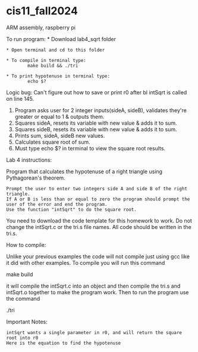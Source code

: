 # cis11_fall2024
ARM assembly, raspberry pi

To run program:
    * Download lab4_sqrt folder

    * Open terminal and cd to this folder

    * To compile in terminal type:
            make build && ./tri

    * To print hypotenuse in terminal type: 
            echo $?

Logic bug: 
Can't figure out how to save or print r0 after bl intSqrt is called on line 145.

1. Program asks user for 2 integer inputs(sideA, sideB), validates they're greater 
   or equal to 1 & outputs them.
2. Squares sideA, resets its variable with new value & adds it to sum.
3. Squares sideB, resets its variable with new value & adds it to sum.
4. Prints sum, sideA, sideB new values.
5. Calculates square root of sum.
6. Must type echo $? in terminal to view the square root results.  

Lab 4 instructions:

Program that calculates the hypotenuse of a right triangle using Pythagorean's theorem.

    Prompt the user to enter two integers side A and side B of the right triangle.
    If A or B is less than or equal to zero the program should prompt the user of the error and end the program.
    Use the function "intSqrt" to do the square root.

You need to download the code template for this homework to work. Do not change the intSqrt.c or the tri.s file names. All code should be written in the tri.s.

 

How to compile:

Unlike your previous examples the code will not compile just using gcc like it did with other examples. To compile you will run this command

make build

it will compile the intSqrt.c into an object and then compile the tri.s and intSqrt.o together to make the program work. Then to run the program use the command

./tri

Important Notes:

    intSqrt wants a single parameter in r0, and will return the square root into r0
    Here is the equation to find the hypotenuse 